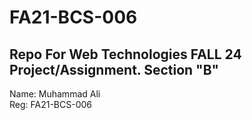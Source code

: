 # FA21-BCS-006
## Repo For Web Technologies FALL 24 Project/Assignment.  Section "B"
Name: Muhammad Ali <br>
Reg: FA21-BCS-006

